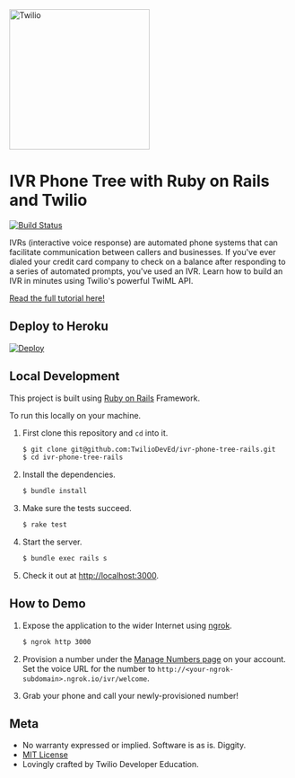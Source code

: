 <a href="https://www.twilio.com">
  <img src="https://static0.twilio.com/marketing/bundles/marketing/img/logos/wordmark-red.svg" alt="Twilio" width="250" />
</a>

# IVR Phone Tree with Ruby on Rails and Twilio

[![Build Status](https://travis-ci.org/TwilioDevEd/ivr-phone-tree-rails.svg?branch=master)](https://travis-ci.org/TwilioDevEd/ivr-phone-tree-rails)

IVRs (interactive voice response) are automated phone systems that can
facilitate communication between callers and businesses. If you've ever dialed
your credit card company to check on a balance after responding to a series of
automated prompts, you've used an IVR. Learn how to build an IVR in minutes
using Twilio's powerful TwiML API.


[Read the full tutorial here!](https://www.twilio.com/docs/howto/walkthrough/ivr-phone-tree/ruby/rails)

## Deploy to Heroku

[![Deploy](https://www.herokucdn.com/deploy/button.svg)](https://heroku.com/deploy?template=https://github.com/TwilioDevEd/ivr-phone-tree-rails)

## Local Development

This project is built using [Ruby on Rails](http://rubyonrails.org/) Framework.

To run this locally on your machine.

1. First clone this repository and `cd` into it.

   ```bash
   $ git clone git@github.com:TwilioDevEd/ivr-phone-tree-rails.git
   $ cd ivr-phone-tree-rails
   ```

1. Install the dependencies.

   ```bash
   $ bundle install
   ```

1. Make sure the tests succeed.

   ```bash
   $ rake test
   ```

1. Start the server.

   ```bash
   $ bundle exec rails s
   ```

1. Check it out at [http://localhost:3000](http://localhost:3000).

## How to Demo

1. Expose the application to the wider Internet using [ngrok](https://ngrok.com/).

   ```bash
   $ ngrok http 3000
   ```
   
1. Provision a number under the
   [Manage Numbers page](https://www.twilio.com/user/account/phone-numbers/incoming)
   on your account. Set the voice URL for the number to
   `http://<your-ngrok-subdomain>.ngrok.io/ivr/welcome`.

1. Grab your phone and call your newly-provisioned number!

## Meta

* No warranty expressed or implied. Software is as is. Diggity.
* [MIT License](http://www.opensource.org/licenses/mit-license.html)
* Lovingly crafted by Twilio Developer Education.
